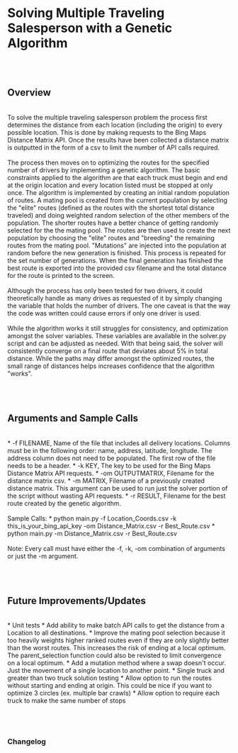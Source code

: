 # Solving Multiple Traveling Salesperson with a Genetic Algorithm
<br>
<br>

## Overview
<br>
To solve the multiple traveling salesperson problem the process first determines the distance from each location (including the origin) to every possible location. This is done by making requests to the Bing Maps Distance Matrix API. Once the results have been collected a distance matrix is outputted in the form of a csv to limit the number of API calls required.
<br>
<br>
The process then moves on to optimizing the routes for the specified number of drivers by implementing a genetic algorithm. The basic constraints applied to the algorithm are that each truck must begin and end at the origin location and every location listed must be stopped at only once. The algorithm is implemented by creating an initial random population of routes. A mating pool is created from the current population by selecting the "elite" routes (defined as the routes with the shortest total distance traveled) and doing weighted random selection of the other members of the population. The shorter routes have a better chance of getting randomly selected for the the mating pool. The routes are then used to create the next population by choosing the "elite" routes and "breeding" the remaining routes from the mating pool. "Mutations" are injected into the population at random before the new generation is finished. This process is repeated for the set number of generations. When the final generation has finished the best route is exported into the provided csv filename and the total distance for the route is printed to the screen.
<br>
<br>
Although the process has only been tested for two drivers, it could theoretically handle as many drives as requested of it by simply changing the variable that holds the number of drivers. The one caveat is that the way the code was written could cause errors if only one driver is used.
<br>
<br>
While the algorithm works it still struggles for consistency, and optimization amongst the solver variables. These variables are available in the solver.py script and can be adjusted as needed. With that being said, the solver will consistently converge on a final route that deviates about 5% in total distance. While the paths may differ amongst the optimized routes, the small range of distances helps increases confidence that the algorithm "works".
<br>
<br>
<br>
<br>

## Arguments and Sample Calls
<br>
* -f FILENAME, Name of the file that includes all delivery locations. Columns must be in the following order: name, address, latitude, longitude. The address column does not need to be populated. The first row of the file needs to be a header.
* -k KEY, The key to be used for the Bing Maps Distance Matrix API requests.
* -om OUTPUTMATRIX, Filename for the distance matrix csv.
* -m MATRIX, Filename of a previously created distance matrix. This argument can be used to run just the solver portion of the script without wasting API requests.
* -r RESULT, Filename for the best route created by the genetic algorithm.
<br>
<br>
Sample Calls:
* python main.py -f Location_Coords.csv -k this_is_your_bing_api_key -om Distance_Matrix.csv -r Best_Route.csv
* python main.py -m Distance_Matrix.csv -r Best_Route.csv
<br>
<br>
Note: Every call must have either the -f, -k, -om combination of arguments or just the -m argument.
<br>
<br>
<br>
<br>

## Future Improvements/Updates
<br>
* Unit tests
* Add ability to make batch API calls to get the distance from a Location to all destinations.
* Improve the mating pool selection because it too heavily weights higher ranked routes even if they are only slightly better than the worst routes. This increases the risk of ending at a local optimum. The parent_selection function could also be revisted to limit convergence on a local optimum.
* Add a mutation method where a swap doesn't occur. Just the movement of a single location to another point.
* Single truck and greater than two truck solution testing
* Allow option to run the routes without starting and ending at origin. This could be nice if you want to optimize 3 circles (ex. multiple bar crawls)
* Allow option to require each truck to make the same number of stops
<br>
<br>
<br>
<br>

### Changelog
